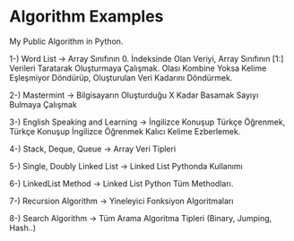 # Algorithm  Examples
My Public Algorithm in Python. 


1-) Word List 
-> Array Sınıfının 0. İndeksinde Olan Veriyi, Array Sınıfının [1:] Verileri Taratarak Oluşturmaya Çalışmak.
Olası Kombine Yoksa Kelime Eşleşmiyor Döndürüp, Oluşturulan Veri Kadarını Döndürmek.

2-) Mastermint
-> Bilgisayarın Oluşturduğu X Kadar Basamak Sayıyı Bulmaya Çalışmak

3-) English Speaking and Learning
-> İngilizce Konuşup Türkçe Öğrenmek, Türkçe Konuşup İngilizce Öğrenmek Kalıcı Kelime Ezberlemek.

4-) Stack, Deque, Queue
-> Array Veri Tipleri

5-) Single, Doubly Linked List
-> Linked List Pythonda Kullanımı

6-) LinkedList Method
-> Linked List Python Tüm Methodları.

7-) Recursion Algorithm
-> Yineleyici Fonksiyon Algoritmaları

8-) Search Algorithm
-> Tüm Arama Algoritma Tipleri (Binary, Jumping, Hash..)


